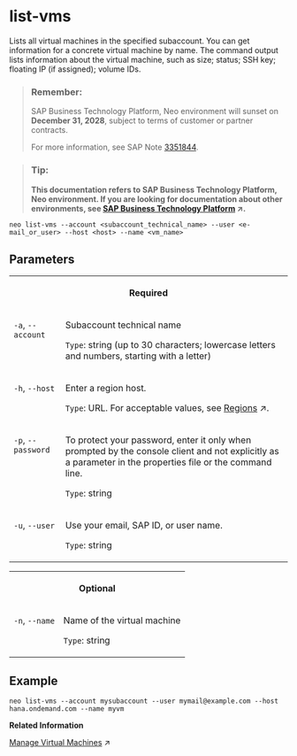 <!-- loio962ccbbd5f634f918bbea9c1bf4273c3 -->

# list-vms

Lists all virtual machines in the specified subaccount. You can get information for a concrete virtual machine by name. The command output lists information about the virtual machine, such as size; status; SSH key; floating IP \(if assigned\); volume IDs.



> ### Remember:  
> SAP Business Technology Platform, Neo environment will sunset on **December 31, 2028**, subject to terms of customer or partner contracts.
> 
> For more information, see SAP Note [3351844](https://me.sap.com/notes/3351844).

> ### Tip:  
> **This documentation refers to SAP Business Technology Platform, Neo environment. If you are looking for documentation about other environments, see [SAP Business Technology Platform](https://help.sap.com/viewer/65de2977205c403bbc107264b8eccf4b/Cloud/en-US/6a2c1ab5a31b4ed9a2ce17a5329e1dd8.html "SAP Business Technology Platform (SAP BTP) is an integrated offering comprised of four technology portfolios: database and data management, application development and integration, analytics, and intelligent technologies. The platform offers users the ability to turn data into business value, compose end-to-end business processes, and build and extend SAP applications quickly.") :arrow_upper_right:.**



```
neo list-vms --account <subaccount_technical_name> --user <e-mail_or_user> --host <host> --name <vm_name>
```



## Parameters




<table>
<tr>
<th valign="top" colspan="2">

Required



</th>
</tr>
<tr>
<td valign="top">

`-a`, `--account`



</td>
<td valign="top">

Subaccount technical name

`Type`: string \(up to 30 characters; lowercase letters and numbers, starting with a letter\)



</td>
</tr>
<tr>
<td valign="top">

`-h`, `--host`



</td>
<td valign="top">

Enter a region host.

`Type`: URL. For acceptable values, see [Regions](https://help.sap.com/viewer/65de2977205c403bbc107264b8eccf4b/Cloud/en-US/350356d1dc314d3199dca15bd2ab9b0e.html "You can deploy applications in different regions. Each region represents a geographical location (for example, Europe, US East) where applications, data, or services are hosted.") :arrow_upper_right:.



</td>
</tr>
<tr>
<td valign="top">

`-p`, `--password`



</td>
<td valign="top">

To protect your password, enter it only when prompted by the console client and not explicitly as a parameter in the properties file or the command line.

`Type`: string



</td>
</tr>
<tr>
<td valign="top">

`-u`, `--user`



</td>
<td valign="top">

Use your email, SAP ID, or user name.

`Type`: string



</td>
</tr>
</table>


<table>
<tr>
<th valign="top" colspan="2">

Optional



</th>
</tr>
<tr>
<td valign="top">

`-n`, `--name` 



</td>
<td valign="top">

Name of the virtual machine

`Type`: string



</td>
</tr>
</table>



## Example

```
neo list-vms --account mysubaccount --user mymail@example.com --host hana.ondemand.com --name myvm
```

**Related Information**  


[Manage Virtual Machines](https://help.sap.com/viewer/c746ff81651e4b8fb6efc11146091016/Cloud/en-US/c0d2dd37428944d3b673ffdd74f3a975.html "You can create and start a virtual machine using either the SAP BTP cockpit or the console client. Then, you establish a secure communication channel to it over Secure Shell (SSH) protocol. You open an SSH tunnel and get all the communication details needed for you to log in to the virtual machine and install and maintain your software.") :arrow_upper_right:

